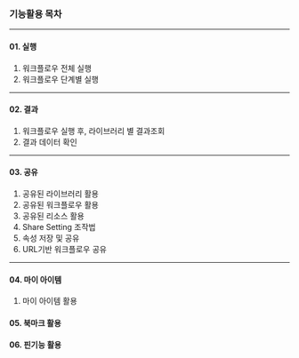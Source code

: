 ### 기능활용 목차



------

#### 01. 실행

1. 워크플로우 전체 실행
2. 워크플로우 단계별 실행



------

#### 02. 결과

1. 워크플로우 실행 후, 라이브러리 별 결과조회
2. 결과 데이터 확인



------

#### 03. 공유

1. 공유된 라이브러리 활용
2. 공유된 워크플로우 활용
3. 공유된 리소스 활용
4. Share Setting 조작법
5. 속성 저장 및 공유
6. URL기반 워크플로우 공유



------

#### 04. 마이 아이템

1. 마이 아이템 활용

#### 05. 북마크 활용

#### 06. 핀기능 활용

